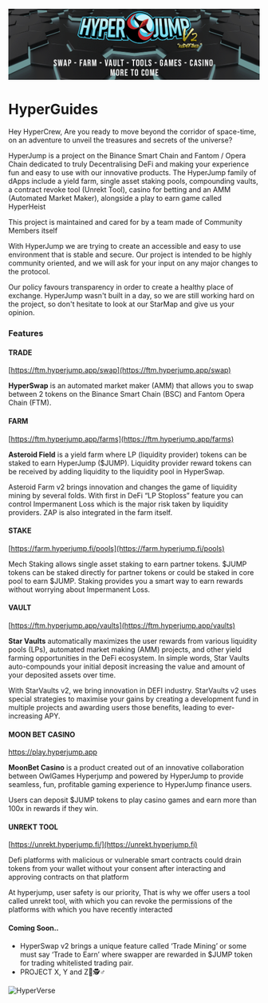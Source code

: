 ![HyperVerse - Everything you need in one place!](<.gitbook/assets/image (3).png>)
# HyperGuides

Hey HyperCrew, Are you ready to move beyond the corridor of space-time, on an adventure to unveil the treasures and secrets of the universe?&#x20;

HyperJump is a project on the Binance Smart Chain and Fantom / Opera Chain dedicated to truly Decentralising DeFi and making your experience fun and easy to use with our innovative products. The HyperJump family of dApps include a yield farm, single asset staking pools, compounding vaults, a contract revoke tool (Unrekt Tool), casino for betting and an AMM (Automated Market Maker), alongside a play to earn game called HyperHeist&#x20;

This project is maintained and cared for by a team made of Community Members itself&#x20;

With HyperJump we are trying to create an accessible and easy to use environment that is stable and secure. Our project is intended to be highly community oriented, and we will ask for your input on any major changes to the protocol.

Our policy favours transparency in order to create a healthy place of exchange. HyperJump wasn't built in a day, so we are still working hard on the project, so don't hesitate to look at our StarMap and give us your opinion.

### **Features**

#### TRADE&#x20;

[https://ftm.hyperjump.app/swap](https://ftm.hyperjump.app/swap)

**HyperSwap** is an automated market maker (AMM) that allows you to swap between 2 tokens on the Binance Smart Chain (BSC) and Fantom Opera Chain (FTM).&#x20;

#### FARM

[https://ftm.hyperjump.app/farms](https://ftm.hyperjump.app/farms)

**Asteroid Field** is a yield farm where LP (liquidity provider) tokens can be staked to earn HyperJump ($JUMP). Liquidity provider reward tokens can be received by adding liquidity to the liquidity pool in HyperSwap.&#x20;

Asteroid Farm v2 brings innovation and changes the game of liquidity mining by several folds. With first in DeFi “LP Stoploss” feature you can control Impermanent Loss which is the major risk taken by liquidity providers. ZAP is also integrated in the farm itself.

#### **STAKE**

[https://farm.hyperjump.fi/pools](https://farm.hyperjump.fi/pools)

Mech Staking allows single asset staking to earn partner tokens. $JUMP tokens can be staked directly for partner tokens or could be staked in core pool to earn $JUMP. Staking provides you a smart way to earn rewards without worrying about Impermanent Loss.

#### VAULT&#x20;

[https://ftm.hyperjump.app/vaults](https://ftm.hyperjump.app/vaults)

**Star Vaults** automatically maximizes the user rewards from various liquidity pools (LPs), automated market making (AMM) projects, and other yield farming opportunities in the DeFi ecosystem. In simple words, Star Vaults auto-compounds your initial deposit increasing the value and amount of your deposited assets over time.

With StarVaults v2, we bring innovation in DEFI industry. StarVaults v2 uses special strategies to maximise your gains by creating a development fund in multiple projects and awarding users those benefits, leading to ever-increasing APY.

#### MOON BET CASINO&#x20;

[https://play.hyperjump.app ](https://play.hyperjump.app)

**MoonBet Casino** is a product created out of an innovative collaboration between OwlGames Hyperjump and powered by HyperJump to provide seamless, fun, profitable gaming experience to HyperJump finance users.

Users can deposit $JUMP tokens to play casino games and earn more than 100x in rewards if they win.

#### UNREKT TOOL

[https://unrekt.hyperjump.fi/](https://unrekt.hyperjump.fi)

Defi platforms with malicious or vulnerable smart contracts could drain tokens from your wallet without your consent after interacting and approving contracts on that platform

At hyperjump, user safety is our priority, That is why we offer users a tool called unrekt tool, with which you can revoke the permissions of the platforms with which you have recently interacted

#### Coming Soon..

* HyperSwap v2 brings a unique feature called ‘Trade Mining’ or some must say ‘Trade to Earn’ where swapper are rewarded in $JUMP token for trading whitelisted trading pair.
* PROJECT X, Y and Z👀​🕵♂​

![HyperVerse](https://hyperjumpdocs.gitbook.io/\~/files/v0/b/gitbook-x-prod.appspot.com/o/spaces%2FRxBkOimhHcavgWODfxRS%2Fuploads%2FXgRD3jdbygnyHPqzuFnk%2Fwelcome\(%202sgl\).gif?alt=media\&token=2a53a8b1-e477-440b-a16d-aa3e1f85f586)
